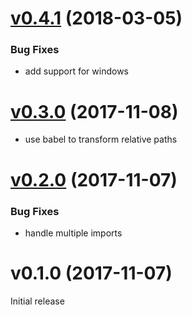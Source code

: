 <a name="v0.4.1"></a>
# [v0.4.1](https://github.com/eddyerburgh/vue-test-loader/compare/v0.4.1...v0.3.0) (2018-03-05)

### Bug Fixes

* add support for windows

<a name="v0.3.0"></a>
# [v0.3.0](https://github.com/eddyerburgh/vue-test-loader/compare/v0.3.0...v0.1.0) (2017-11-08)

* use babel to transform relative paths

<a name="v0.2.0"></a>
# [v0.2.0](https://github.com/eddyerburgh/vue-test-loader/compare/v0.2.0...v0.1.0) (2017-11-07)

### Bug Fixes

* handle multiple imports

<a name="v0.2.0"></a>
# v0.1.0 (2017-11-07)

Initial release

